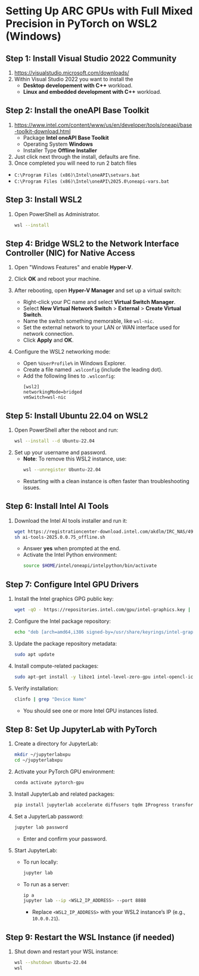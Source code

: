 # Setting Up ARC GPUs with Full Mixed Precision in PyTorch on WSL2 (Windows)

## Step 1: Install Visual Studio 2022 Community
1. <a href="https://visualstudio.microsoft.com/downloads/">https://visualstudio.microsoft.com/downloads/</a>
2. Within Visual Studio 2022 you want to install the 
   - **Desktop developement with C++** workload. 
   - **Linux and embedded development with C++** workload. 

## Step 2: Install the oneAPI Base Toolkit
1. <a href="https://www.intel.com/content/www/us/en/developer/tools/oneapi/base-toolkit-download.html">https://www.intel.com/content/www/us/en/developer/tools/oneapi/base-toolkit-download.html</a>
   - Package **Intel oneAPI Base Toolkit**
   - Operating System **Windows**
   - Installer Type **Offline Installer**
2. Just click next through the install, defaults are fine.
3. Once completed you will need to run 2 batch files
  - ```C:\Program Files (x86)\Intel\oneAPI\setvars.bat```
  - ```C:\Program Files (x86)\Intel\oneAPI\2025.0\oneapi-vars.bat```

## Step 3: Install WSL2
1. Open PowerShell as Administrator.
   ```bash
   wsl --install
   ```

## Step 4: Bridge WSL2 to the Network Interface Controller (NIC) for Native Access
1. Open "Windows Features" and enable **Hyper-V**.
2. Click **OK** and reboot your machine.
3. After rebooting, open **Hyper-V Manager** and set up a virtual switch:
   - Right-click your PC name and select **Virtual Switch Manager**.
   - Select **New Virtual Network Switch** > **External** > **Create Virtual Switch**.
   - Name the switch something memorable, like `wsl-nic`.
   - Set the external network to your LAN or WAN interface used for network connection.
   - Click **Apply** and **OK**.

4. Configure the WSL2 networking mode:
   - Open `%UserProfile%` in Windows Explorer.
   - Create a file named `.wslconfig` (include the leading dot).
   - Add the following lines to `.wslconfig`:
     ```
     [wsl2]
     networkingMode=bridged
     vmSwitch=wsl-nic
     ```

## Step 5: Install Ubuntu 22.04 on WSL2
1. Open PowerShell after the reboot and run:
   ```bash
   wsl --install --d Ubuntu-22.04
   ```
2. Set up your username and password.
   - **Note**: To remove this WSL2 instance, use:
     ```bash
     wsl --unregister Ubuntu-22.04
     ```
   - Restarting with a clean instance is often faster than troubleshooting issues.

## Step 6: Install Intel AI Tools
1. Download the Intel AI tools installer and run it:
   ```bash
   wget https://registrationcenter-download.intel.com/akdlm/IRC_NAS/491d5c2a-67fe-48d0-884f-6aecd88f5d8a/ai-tools-2025.0.0.75_offline.sh
   sh ai-tools-2025.0.0.75_offline.sh
   ```
   - Answer **yes** when prompted at the end.
   - Activate the Intel Python environment:
     ```bash
     source $HOME/intel/oneapi/intelpython/bin/activate
     ```

## Step 7: Configure Intel GPU Drivers
1. Install the Intel graphics GPG public key:
   ```bash
   wget -qO - https://repositories.intel.com/gpu/intel-graphics.key | sudo gpg --yes --dearmor --output /usr/share/keyrings/intel-graphics.gpg
   ```

2. Configure the Intel package repository:
   ```bash
   echo "deb [arch=amd64,i386 signed-by=/usr/share/keyrings/intel-graphics.gpg] https://repositories.intel.com/gpu/ubuntu jammy client" | sudo tee /etc/apt/sources.list.d/intel-gpu-jammy.list
   ```

3. Update the package repository metadata:
   ```bash
   sudo apt update
   ```

4. Install compute-related packages:
   ```bash
   sudo apt-get install -y libze1 intel-level-zero-gpu intel-opencl-icd clinfo libze-dev intel-ocloc intel-level-zero-gpu-raytracing
   ```

5. Verify installation:
   ```bash
   clinfo | grep "Device Name"
   ```
   - You should see one or more Intel GPU instances listed.

## Step 8: Set Up JupyterLab with PyTorch
1. Create a directory for JupyterLab:
   ```bash
   mkdir ~/jupyterlabxpu
   cd ~/jupyterlabxpu
   ```

2. Activate your PyTorch GPU environment:
   ```bash
   conda activate pytorch-gpu
   ```

3. Install JupyterLab and related packages:
   ```bash
   pip install jupyterlab accelerate diffusers tqdm IProgress transformers scikit-learn
   ```

4. Set a JupyterLab password:
   ```bash
   jupyter lab password
   ```
   - Enter and confirm your password.

5. Start JupyterLab:
   - To run locally:
     ```bash
     jupyter lab
     ```
   - To run as a server:
     ```bash
     ip a
     jupyter lab --ip <WSL2_IP_ADDRESS> --port 8888
     ```
     - Replace `<WSL2_IP_ADDRESS>` with your WSL2 instance’s IP (e.g., `10.0.0.21`).

## Step 9: Restart the WSL Instance (if needed)
1. Shut down and restart your WSL instance:
   ```bash
   wsl --shutdown Ubuntu-22.04
   wsl
   ```


